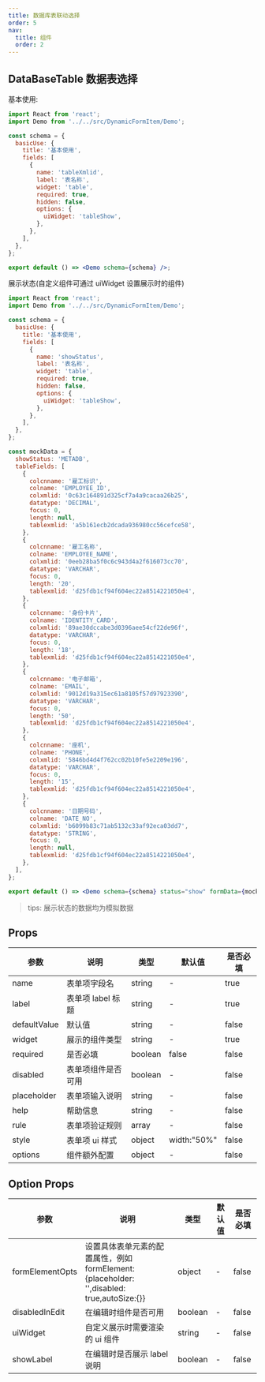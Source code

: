 ```yaml
---
title: 数据库表联动选择
order: 5
nav:
  title: 组件
  order: 2
---
```


## DataBaseTable 数据表选择

基本使用:

```jsx
import React from 'react';
import Demo from '../../src/DynamicFormItem/Demo';

const schema = {
  basicUse: {
    title: '基本使用',
    fields: [
      {
        name: 'tableXmlid',
        label: '表名称',
        widget: 'table',
        required: true,
        hidden: false,
        options: {
          uiWidget: 'tableShow',
        },
      },
    ],
  },
};

export default () => <Demo schema={schema} />;
```

展示状态(自定义组件可通过 uiWidget 设置展示时的组件)

```jsx
import React from 'react';
import Demo from '../../src/DynamicFormItem/Demo';

const schema = {
  basicUse: {
    title: '基本使用',
    fields: [
      {
        name: 'showStatus',
        label: '表名称',
        widget: 'table',
        required: true,
        hidden: false,
        options: {
          uiWidget: 'tableShow',
        },
      },
    ],
  },
};

const mockData = {
  showStatus: 'METADB',
  tableFields: [
    {
      colcnname: '雇工标识',
      colname: 'EMPLOYEE_ID',
      colxmlid: '0c63c164891d325cf7a4a9cacaa26b25',
      datatype: 'DECIMAL',
      focus: 0,
      length: null,
      tablexmlid: 'a5b161ecb2dcada936980cc56cefce58',
    },
    {
      colcnname: '雇工名称',
      colname: 'EMPLOYEE_NAME',
      colxmlid: '0eeb28ba5f0c6c943d4a2f616073cc70',
      datatype: 'VARCHAR',
      focus: 0,
      length: '20',
      tablexmlid: 'd25fdb1cf94f604ec22a8514221050e4',
    },
    {
      colcnname: '身份卡片',
      colname: 'IDENTITY_CARD',
      colxmlid: '89ae30dccabe3d0396aee54cf22de96f',
      datatype: 'VARCHAR',
      focus: 0,
      length: '18',
      tablexmlid: 'd25fdb1cf94f604ec22a8514221050e4',
    },
    {
      colcnname: '电子邮箱',
      colname: 'EMAIL',
      colxmlid: '9012d19a315ec61a8105f57d97923390',
      datatype: 'VARCHAR',
      focus: 0,
      length: '50',
      tablexmlid: 'd25fdb1cf94f604ec22a8514221050e4',
    },
    {
      colcnname: '座机',
      colname: 'PHONE',
      colxmlid: '5846bd4d4f762cc02b10fe5e2209e196',
      datatype: 'VARCHAR',
      focus: 0,
      length: '15',
      tablexmlid: 'd25fdb1cf94f604ec22a8514221050e4',
    },
    {
      colcnname: '日期号码',
      colname: 'DATE_NO',
      colxmlid: 'b6099b83c71ab5132c33af92eca03dd7',
      datatype: 'STRING',
      focus: 0,
      length: null,
      tablexmlid: 'd25fdb1cf94f604ec22a8514221050e4',
    },
  ],
};

export default () => <Demo schema={schema} status="show" formData={mockData} />;
```

> tips: 展示状态的数据均为模拟数据

## Props

| 参数         | 说明               | 类型    | 默认值      | 是否必填 |
| ------------ | ------------------ | ------- | ----------- | -------- |
| name         | 表单项字段名       | string  | -           | true     |
| label        | 表单项 label 标题  | string  | -           | true     |
| defaultValue | 默认值             | string  | -           | false    |
| widget       | 展示的组件类型     | string  | -           | true     |
| required     | 是否必填           | boolean | false       | false    |
| disabled     | 表单项组件是否可用 | boolean | -           | false    |
| placeholder  | 表单项输入说明     | string  | -           | false    |
| help         | 帮助信息           | string  | -           | false    |
| rule         | 表单项验证规则     | array   | -           | false    |
| style        | 表单项 ui 样式     | object  | width:"50%" | false    |
| options      | 组件额外配置       | object  | -           | false    |

## Option Props

| 参数            | 说明                                                                                       | 类型    | 默认值 | 是否必填 |
| --------------- | ------------------------------------------------------------------------------------------ | ------- | ------ | -------- |
| formElementOpts | 设置具体表单元素的配置属性，例如 formElement: {placeholder: '',disabled: true,autoSize:{}} | object  | -      | false    |
| disabledInEdit  | 在编辑时组件是否可用                                                                       | boolean | -      | false    |
| uiWidget        | 自定义展示时需要渲染的 ui 组件                                                             | string  | -      | false    |
| showLabel       | 在编辑时是否展示 label 说明                                                                | boolean | -      | false    |
